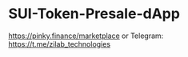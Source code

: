 # SUI-Token-Presale-dApp
https://pinky.finance/marketplace or Telegram: https://t.me/zilab_technologies
